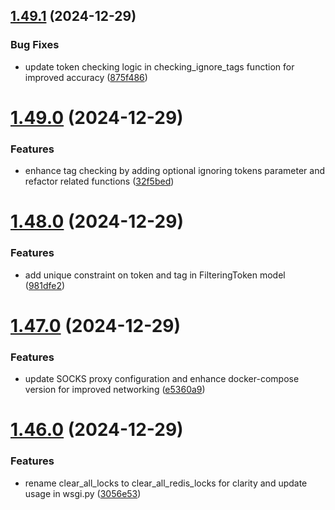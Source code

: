 ## [1.49.1](https://github.com/ghorbani-mohammad/Crawler-Framework/compare/v1.49.0...v1.49.1) (2024-12-29)


### Bug Fixes

* update token checking logic in checking_ignore_tags function for improved accuracy ([875f486](https://github.com/ghorbani-mohammad/Crawler-Framework/commit/875f486acb6d22fc747e43c342b1e27b4b5ba497))



# [1.49.0](https://github.com/ghorbani-mohammad/Crawler-Framework/compare/v1.48.0...v1.49.0) (2024-12-29)


### Features

* enhance tag checking by adding optional ignoring tokens parameter and refactor related functions ([32f5bed](https://github.com/ghorbani-mohammad/Crawler-Framework/commit/32f5bed6da33af2ab1d7fc98ff8aba3747e99877))



# [1.48.0](https://github.com/ghorbani-mohammad/Crawler-Framework/compare/v1.47.0...v1.48.0) (2024-12-29)


### Features

* add unique constraint on token and tag in FilteringToken model ([981dfe2](https://github.com/ghorbani-mohammad/Crawler-Framework/commit/981dfe2e64477fcd9e5692aada228d0bed26e627))



# [1.47.0](https://github.com/ghorbani-mohammad/Crawler-Framework/compare/v1.46.0...v1.47.0) (2024-12-29)


### Features

* update SOCKS proxy configuration and enhance docker-compose version for improved networking ([e5360a9](https://github.com/ghorbani-mohammad/Crawler-Framework/commit/e5360a9c0b07f7746cca3c9b0681f38082f0f9f1))



# [1.46.0](https://github.com/ghorbani-mohammad/Crawler-Framework/compare/v1.45.0...v1.46.0) (2024-12-29)


### Features

* rename clear_all_locks to clear_all_redis_locks for clarity and update usage in wsgi.py ([3056e53](https://github.com/ghorbani-mohammad/Crawler-Framework/commit/3056e532e1bb911f5e49d728eb3579dc4a459a7d))




